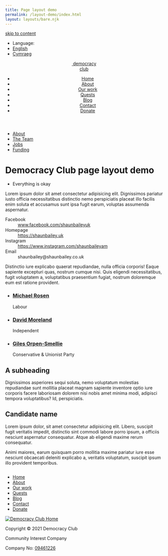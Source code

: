 ```yaml
---
title: Page layout demo
permalink: /layout-demo/index.html
layout: layouts/bare.njk
---
```


<a class="ds-skip-link" href="#main">skip to content</a>
<aside class="ds-language" aria-labelledby="language-label">
  <ul>
    <li id="language-label" aria-hidden="true">Language:</li>
    <li><a href="/english" lang="en" aria-current="true">English</a></li>
    <li><a href="/cymraeg" lang="cy">Cymraeg</a></li>
  </ul>
</aside>
<header class="ds-header">
  <a class="ds-logo" href="/">
    <img src="{{site.basedir}}/images/logo_icon.svg" alt="" />
    <span>democracy<br>club</span>
  </a>
  <nav>
    <ul>
      <li>
        <a href="#">Home</a>
      </li>
      <li>
        <a aria-current="page" href="#">About</a>
      </li>
      <li>
        <a href="#">Our work</a>
      </li>
      <li>
        <a href="#">Quests</a>
      </li>
      <li>
        <a href="#">Blog</a>
      </li>
      <li>
        <a href="#">Contact</a>
      </li>
      <li>
        <a href="#">Donate</a>
      </li>
    </ul>
  </nav>
</header>
<main id="main" tabindex="-1" class="ds-stack">
  <nav class="ds-subnav" aria-label="About">
    <ul>
      <li>
        <a href="/about" aria-current="true">About</a>
      </li>
      <li>
        <a href="/team">The Team</a>
      </li>
      <li>
        <a href="/jobs">Jobs</a>
      </li>
      <li>
        <a href="/funding">Funding</a>
      </li>
    </ul>
  </nav>
  <h1>Democracy Club page layout demo</h1>
  <aside class="ds-status" aria-label="Status">
    <ul class="ds-stack-smallest">
      <li class="ds-status-message">Everything is okay</li>
    </ul>
  </aside>
  <p>Lorem ipsum dolor sit amet consectetur adipisicing elit. Dignissimos pariatur iusto officia necessitatibus distinctio nemo perspiciatis placeat illo facilis enim soluta et accusamus sunt ipsa fugit earum, voluptas assumenda aspernatur.</p>
  <dl class="ds-descriptions">
    <div>
      <dt>Facebook</dt>
      <dd><a href="https://www.facebook.com/shaunbaileyuk">www.facebook.com/shaunbaileyuk</a></dd>
    </div>
    <div>
      <dt>Homepage</dt>
      <div>
        <dd><a href="https://shaunbailey.uk/">https://shaunbailey.uk</a></dd>
      </div>
    </div>
    <div>
      <dt>Instagram</dt>
      <dd><a href="https://www.instagram.com/shaunbaileyam/">https://www.instagram.com/shaunbaileyam</a></dd>
    </div>
    <div>
      <dt>Email</dt>
      <dd>shaunbailey@shaunbailey.co.uk</dd>
    </div>
  </dl>
  <p>Distinctio iure explicabo quaerat repudiandae, nulla officia corporis! Eaque sapiente excepturi quas, nostrum cumque nisi. Quis eligendi necessitatibus, fugit voluptatem a, voluptatibus praesentium fugiat, nostrum doloremque eum est ratione provident.</p>
  <ul class="ds-grid">
    <li class="ds-candidate">
      <div class="ds-candidate-body ds-stack-smallest">
        <h3 class="ds-candidate-name ds-h5">
          <a href="path/to/candidate">Michael Rosen</a>
        </h3>
        <div class="ds-h6">Labour</div>
      </div>
      <div class="ds-candidate-image">
        <img src="{{site.basedir}}/images/candidate_example.jpg" alt="">
      </div>
    </li>
    <li class="ds-candidate">
      <div class="ds-candidate-body ds-stack-smallest">
        <h3 class="ds-candidate-name ds-h5">
          <a href="path/to/candidate">David Moreland</a>
        </h3>
        <div class="ds-h6">Independent</div>
      </div>
      <div class="ds-candidate-image">
        <img src="{{site.basedir}}/images/candidate_example_2.jpg" alt="">
      </div>
    </li>
    <li class="ds-candidate">
      <div class="ds-candidate-body ds-stack-smallest">
        <h3 class="ds-candidate-name ds-h5">
          <a href="path/to/candidate">Giles Orpen-Smellie</a>
        </h3>
        <div class="ds-h6">Conservative & Unionist Party</div>
      </div>
      <div class="ds-candidate-image">
        <img src="{{site.basedir}}/images/candidate_example_3.jpg" alt="">
      </div>
    </li>
  </ul>
  <h2>A subheading</h2>
  <p>Dignissimos asperiores sequi soluta, nemo voluptatum molestias repudiandae sunt mollitia placeat magnam sapiente inventore optio iure corporis facere laboriosam dolorem nisi nobis amet minima modi, adipisci tempora voluptatibus? Id, perspiciatis.</p>
  <div class="ds-candidate">
    <div class="ds-candidate-body ds-stack-smaller">
      <h2 class="ds-candidate-name ds-h3">
        Candidate name
      </h2>
      <p>Lorem ipsum dolor, sit amet consectetur adipisicing elit. Libero, suscipit fugit veritatis impedit, distinctio sint commodi labore porro ipsum, a officiis nesciunt aspernatur consequatur. Atque ab eligendi maxime rerum consequatur.<p>
      <p>Animi maiores, earum quisquam porro mollitia maxime pariatur iure esse nesciunt obcaecati deleniti explicabo a, veritatis voluptatum, suscipit ipsum illo provident temporibus.</p>
    </div>
    <div class="ds-candidate-image">
      <img src="{{site.basedir}}/images/candidate_example_2.jpg" alt="">
    </div>
  </div>
</main>
<footer class="ds-footer">
  <div class="ds-block-centered ds-text-centered ds-stack">
    <div class="ds-cluster-center">
      <ul>
        <li>
          <a href="/">Home</a>
        </li>
        <li>
          <a aria-current="true" href=".path/to/about">About</a>
        </li>
        <li>
          <a href="/path/to/">Our work</a>
        </li>
        <li>
          <a href="#">Quests</a>
        </li>
        <li>
          <a href="#">Blog</a>
        </li>
        <li>
          <a href="#">Contact</a>
        </li>
        <li>
          <a href="#">Donate</a>
        </li>
      </ul>
    </div>
    <div class="ds-copyright ds-text-centered">
      <a href="https://democracyclub.org.uk/">
        <img src="{{site.basedir}}/images/logo_white_text.svg" alt="Democracy Club Home" />
      </a>
      <p>Copyright © 2021 Democracy Club</p>
      <p>Community Interest Company</p>
      <p>Company No: <a href="https://beta.companieshouse.gov.uk/company/09461226">09461226</a></p>
    </div>
  </div>
</footer>